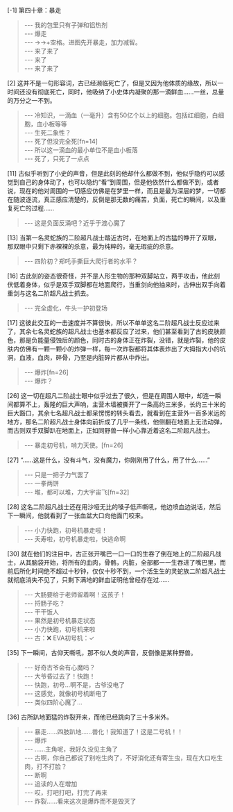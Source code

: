 
[-1] 第四十章：暴走
>--- 我的包里只有子弹和铝热剂<br>
>--- 爆走<br>
>--- →→+空格。进图先开暴走，加力减智。<br>
>--- 来了来了<br>
>--- 来了<br>
>--- 来了来了<br>

[2] 这并不是一句形容词，古已经濒临死亡了，但是又因为他体质的缘故，所以一时间还没有彻底死亡，同时，他吸纳了小史体内凝聚的那一滴鲜血……一丝，总量的万分之一不到。
>--- 冷知识，一滴血（一毫升）含有50亿个以上的细胞。包括红细胞，白细胞，血小板等等<br>
>--- 生死二象性？<br>
>--- 死了但没完全死[fn=14]<br>
>--- 所以这一滴血的最小单位不是血小板落<br>
>--- 死了，只死了一点点<br>

[11] 古似乎听到了小史的声音，但是此刻的他却什么都做不到，他似乎隐约可以感觉到自己的身体动了，也可以隐约“看”到周围，但是他依然什么都做不到，或者说，现在的他对周围的一切感应仿佛是在梦里一样，而且是最为深层的梦，一切都在随波逐流，真正感应清楚的，反倒是那无数的痛苦，负面，死亡的瞬间，以及重复死亡的过程……
>--- 这是负面反涌吧？近乎于渡心魔了<br>

[13] 当第一名灵蛇族的二阶超凡战士踏近古时，在地面上的古猛的睁开了双眼，那双眼中只剩下赤裸裸的杀意，最为纯粹的，毫无瑕疵的杀意。
>--- 四阶初？郑吒手撕巨大爬行者的水平？<br>

[16] 古此刻的姿态很奇怪，并不是人形生物的那种双脚站立，两手攻击，他此刻伏低着身体，似乎是双手双脚都在地面爬行，当重剑向他抽来时，古伸出双手向着重剑与这名二阶超凡战士抓去。
>--- 完全虚化，牛头一护初登场<br>

[17] 这彼此交互的一击速度并不算很快，所以不单单这名二阶超凡战士反应过来了，其余七名灵蛇族的超凡战士也基本都反应了过来，他们甚至看到了古的皮肤颜色，那是负能量侵蚀后的颜色，同时古的身体正在炸裂，没错，就是炸裂，他的皮肤内仿佛有一颗一颗小的炸弹一样，每一次炸裂都将其体表炸出了大拇指大小的坑洞，血液，血肉，碎骨，乃至是内脏碎片都从中炸出。
>--- 爆炸[fn=26]<br>
>--- 爆炸？<br>

[26] 这一切在超凡二阶战士眼中似乎过去了很久，但是在周围人眼中，却连一瞬间都算不上，轰隆的巨大声响，主营木墙被撕开了一条高约三米多，长约三十米的巨大豁口，其余七名超凡战士都呆愣愣的转头看去，就看到在主营外一百多米远的地方，那名二阶超凡战士身体向前折成了几乎一条线，他侧翻在地面上无法动弹，而古则双手双脚趴在地面上，正如同野兽一样小心靠近着这名二阶超凡战士。
>--- 暴走初号机，啃力天使。[fn=26]<br>

[27] “……这是什么，没有斗气，没有魔力，你刚刚用了什么，用了什么……”
>--- 只是一把子力气罢了<br>
>--- 一拳两饼<br>
>--- 堆，都可以堆，力大宇宙飞[fn=32]<br>

[28] 这名二阶超凡战士还在用沙哑无比的嗓子低声嘶吼，他边喷血边说话，然后下一瞬间，他就看到了一张血盆大口向他面门咬来。
>--- 小力快跑，初号机暴走啦！<br>
>--- 夭寿啦，初号机暴走啦，快逃命啊<br>

[30] 就在他们的注目中，古正张开嘴巴一口一口的生吞了倒在地上的二阶超凡战士，从其脑袋开始，将所有的血肉，骨骼，内脏，全部都一一生吞进了嘴巴里，而前后所化时间绝不超过十秒钟，仅仅十秒不到，一个活生生的灵蛇族二阶超凡战士就彻底消失不见了，只剩下满地的鲜血证明他曾经存在过……
>--- 大肠要给于老师留着啊！这孩子！<br>
>--- 捋肠子吃？<br>
>--- 干干饭人<br>
>--- 果然是初号机暴走状态<br>
>--- 小力快跑，初号机来啦<br>
>--- 古：❌
EVA初号机：✓<br>

[35] 下一瞬间，古仰天嘶吼，那不似人类的声音，反倒像是某种野兽。
>--- 好奇古爷会有心魔吗？<br>
>--- 大爷昏过去了！快跑！<br>
>--- 快跑，初号…啊不是，古爷没电了<br>
>--- 这感觉，就像初号机断电了<br>
>--- 类似四阶心魔了…<br>

[36] 古所趴地面猛的炸裂开来，而他已经跳向了三十多米外。
>--- 暴走……四肢趴地……兽化！我知道了！这是二号机！！<br>
>--- 爆炸<br>
>--- ……主角呢，我好久没见主角了<br>
>--- 古啊，你自己都说了别吃生肉了，不好消化还有寄生虫，现在大口吃生肉，打不打脸？<br>
>--- 断啊<br>
>--- 追读的人在增加<br>
>--- 哎，打吧打吧，打完了再来<br>
>--- 炸裂……看来这次是爆炸而不是毁灭了<br>
